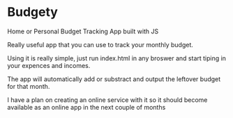 # Budgety
Home or Personal Budget Tracking App built with JS 


Really useful app that you can use to track your monthly budget.

Using it is really simple, just run index.html in any broswer and start tiping in your expences and incomes.

The app will automatically add or substract and output the leftover budget for that month. 


I have a plan on creating an online service with it so it should become available as an online app in the next couple of months
